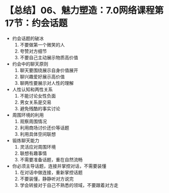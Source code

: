 # 【总结】06、魅力塑造：7.0网络课程第17节：约会话题

-   约会话题的破冰
    1.  不要做第一个微笑的人
    2.  夸赞对方细节
    3.  不要自己主动展示物质高价值
-   约会中的聊天原则
    1.  聊天要围绕展示自身价值展开
    2.  聊兴趣爱好展示高价值
    3.  聊两性要展示对人性的理解
-   人性认知和两性关系
    1.  不能讨论女性负面
    2.  男女关系是交易
    3.  避免残酷的事实讨论
-   周围环境的利用
    1.  观察周围情况
    2.  利用商场讨价还价等话题
    3.  利用具体空间联想
-   锻炼聊天能力
    1.  灵活应对周围环境
    2.  联想有趣事情
    3.  不需要准备话题，重在自然流畅
-   你必须主导话题，连接并掌控对话，不需要装懂
    1.  在对话中做连接，重新掌控话题
    2.  不要装懂，静静听对方说完
    3.  学会转接对于自己不熟悉的领域，不要跟着对方走